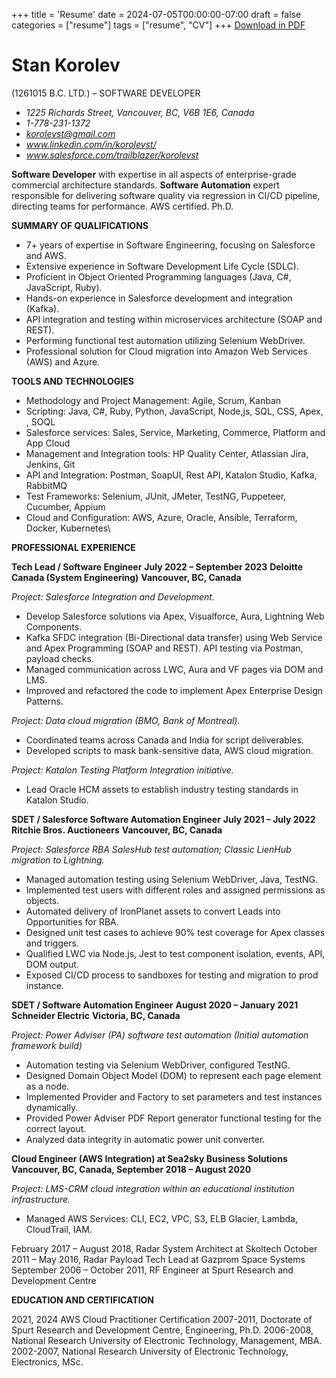 +++
title = 'Resume'
date = 2024-07-05T00:00:00-07:00
draft = false
categories = ["resume"]
tags = ["resume", "CV"]
+++
[Download in PDF](/resume/Resume_Stan_Korolev_mini.pdf)
# **Stan Korolev** 
(1261015 B.C. LTD.) – SOFTWARE DEVELOPER

- *1225 Richards Street, Vancouver, BC, V6B 1E6, Canada*
- *1-778-231-1372*
- *korolevst@gmail.com*
- *www.linkedin.com/in/korolevst/*
- *www.salesforce.com/trailblazer/korolevst*


**Software Developer** with expertise in all aspects of enterprise-grade commercial architecture standards. **Software Automation** expert responsible for delivering software quality via regression in CI/CD pipeline, directing teams for performance. AWS certified. Ph.D.


**SUMMARY OF QUALIFICATIONS**

- 7+ years of expertise in Software Engineering, focusing on Salesforce and AWS.
- Extensive experience in Software Development Life Cycle (SDLC).
- Proficient in Object Oriented Programming languages (Java, C#, JavaScript, Ruby).
- Hands-on experience in Salesforce development and integration (Kafka).
- API integration and testing within microservices architecture (SOAP and REST).
- Performing functional test automation utilizing Selenium WebDriver.
- Professional solution for Cloud migration into Amazon Web Services (AWS) and Azure.


**TOOLS AND TECHNOLOGIES**

- Methodology and Project Management: Agile, Scrum, Kanban
- Scripting: Java, C#, Ruby, Python, JavaScript, Node,js, SQL, CSS, Apex, , SOQL
- Salesforce services: Sales, Service, Marketing, Commerce, Platform and App Cloud
- Management and Integration tools: HP Quality Center, Atlassian Jira, Jenkins, Git
- API and Integration: Postman, SoapUI, Rest API, Katalon Studio, Kafka, RabbitMQ
- Test Frameworks: Selenium, JUnit, JMeter, TestNG, Puppeteer, Cucumber, Appium
- Cloud and Configuration: AWS, Azure, Oracle, Ansible, Terraform, Docker, Kubernetes\


**PROFESSIONAL EXPERIENCE**

**Tech Lead / Software Engineer**
**July 2022 – September 2023**
**Deloitte Canada (System Engineering)**
**Vancouver, BC, Canada**

*Project: Salesforce Integration and Development.*
- Develop Salesforce solutions via Apex, Visualforce, Aura, Lightning Web Components.
- Kafka SFDC integration (Bi-Directional data transfer) using Web Service and Apex Programming (SOAP and REST). API testing via Postman, payload checks.
- Managed communication across LWC, Aura and VF pages via DOM and LMS.
- Improved and refactored the code to implement Apex Enterprise Design Patterns.

*Project: Data cloud migration (BMO, Bank of Montreal).*
- Coordinated teams across Canada and India for script deliverables.
- Developed scripts to mask bank-sensitive data, AWS cloud migration.

*Project: Katalon Testing Platform Integration initiative.*
- Lead Oracle HCM assets to establish industry testing standards in Katalon Studio.


**SDET / Salesforce Software Automation Engineer**
**July 2021 – July 2022**
**Ritchie Bros. Auctioneers**
**Vancouver, BC, Canada**

*Project: Salesforce RBA SalesHub test automation; Classic LienHub migration to Lightning.*
- Managed automation testing using Selenium WebDriver, Java, TestNG.
- Implemented test users with different roles and assigned permissions as objects.
- Automated delivery of IronPlanet assets to convert Leads into Opportunities for RBA.
- Designed unit test cases to achieve 90% test coverage for Apex classes and triggers.
- Qualified LWC via Node.js, Jest to test component isolation, events, API, DOM output.
- Exposed CI/CD process to sandboxes for testing and migration to prod instance.


**SDET / Software Automation Engineer**
**August 2020 – January 2021**
**Schneider Electric**
**Victoria, BC, Canada**

*Project: Power Adviser (PA) software test automation (Initial automation framework build)*
- Automation testing via Selenium WebDriver, configured TestNG.
- Designed Domain Object Model (DOM) to represent each page element as a node.
- Implemented Provider and Factory to set parameters and test instances dynamically.
- Provided Power Adviser PDF Report generator functional testing for the correct layout.
- Analyzed data integrity in automatic power unit converter.


**Cloud Engineer (AWS Integration) at Sea2sky Business Solutions**
**Vancouver, BC, Canada, September 2018 – August 2020**

*Project: LMS-CRM cloud integration within an educational institution infrastructure.*
- Managed AWS Services: CLI, EC2, VPC, S3, ELB Glacier, Lambda, CloudTrail, IAM.

February 2017 – August 2018, Radar System Architect at Skoltech
October 2011 – May 2016, Radar Payload Tech Lead at Gazprom Space Systems
September 2006 – October 2011, RF Engineer at Spurt Research and Development Centre


**EDUCATION AND CERTIFICATION**

2021, 2024 AWS Cloud Practitioner Certification
2007-2011, Doctorate of Spurt Research and Development Centre, Engineering, Ph.D.
2006-2008, National Research University of Electronic Technology, Management, MBA.
2002-2007, National Research University of Electronic Technology, Electronics, MSc.
